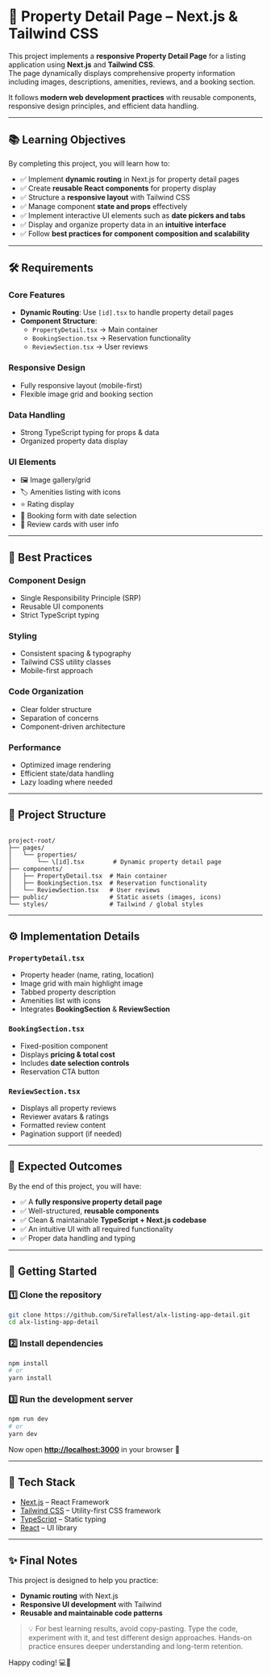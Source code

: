 # 🏡 Property Detail Page – Next.js & Tailwind CSS

This project implements a **responsive Property Detail Page** for a listing application using **Next.js** and **Tailwind CSS**.  
The page dynamically displays comprehensive property information including images, descriptions, amenities, reviews, and a booking section.  

It follows **modern web development practices** with reusable components, responsive design principles, and efficient data handling.

---

## 📚 Learning Objectives

By completing this project, you will learn how to:

- ✅ Implement **dynamic routing** in Next.js for property detail pages  
- ✅ Create **reusable React components** for property display  
- ✅ Structure a **responsive layout** with Tailwind CSS  
- ✅ Manage component **state and props** effectively  
- ✅ Implement interactive UI elements such as **date pickers and tabs**  
- ✅ Display and organize property data in an **intuitive interface**  
- ✅ Follow **best practices for component composition and scalability**  

---

## 🛠 Requirements

### Core Features
- **Dynamic Routing**: Use `[id].tsx` to handle property detail pages  
- **Component Structure**:
  - `PropertyDetail.tsx` → Main container  
  - `BookingSection.tsx` → Reservation functionality  
  - `ReviewSection.tsx` → User reviews  

### Responsive Design
- Fully responsive layout (mobile-first)  
- Flexible image grid and booking section  

### Data Handling
- Strong TypeScript typing for props & data  
- Organized property data display  

### UI Elements
- 🖼️ Image gallery/grid  
- 🏷️ Amenities listing with icons  
- ⭐ Rating display  
- 📅 Booking form with date selection  
- 📝 Review cards with user info  

---

## 🎨 Best Practices

### Component Design
- Single Responsibility Principle (SRP)  
- Reusable UI components  
- Strict TypeScript typing  

### Styling
- Consistent spacing & typography  
- Tailwind CSS utility classes  
- Mobile-first approach  

### Code Organization
- Clear folder structure  
- Separation of concerns  
- Component-driven architecture  

### Performance
- Optimized image rendering  
- Efficient state/data handling  
- Lazy loading where needed  

---

## 📂 Project Structure

```

project-root/
├── pages/
│   └── properties/
│       └── \[id].tsx        # Dynamic property detail page
├── components/
│   ├── PropertyDetail.tsx  # Main container
│   ├── BookingSection.tsx  # Reservation functionality
│   └── ReviewSection.tsx   # User reviews
├── public/                 # Static assets (images, icons)
└── styles/                 # Tailwind / global styles

```

---

## ⚙️ Implementation Details

### `PropertyDetail.tsx`
- Property header (name, rating, location)  
- Image grid with main highlight image  
- Tabbed property description  
- Amenities list with icons  
- Integrates **BookingSection** & **ReviewSection**  

### `BookingSection.tsx`
- Fixed-position component  
- Displays **pricing & total cost**  
- Includes **date selection controls**  
- Reservation CTA button  

### `ReviewSection.tsx`
- Displays all property reviews  
- Reviewer avatars & ratings  
- Formatted review content  
- Pagination support (if needed)  

---

## 🎯 Expected Outcomes

By the end of this project, you will have:  
- ✅ A **fully responsive property detail page**  
- ✅ Well-structured, **reusable components**  
- ✅ Clean & maintainable **TypeScript + Next.js codebase**  
- ✅ An intuitive UI with all required functionality  
- ✅ Proper data handling and typing  

---

## 🚀 Getting Started

### 1️⃣ Clone the repository
```bash
git clone https://github.com/SireTallest/alx-listing-app-detail.git
cd alx-listing-app-detail
```

### 2️⃣ Install dependencies

```bash
npm install
# or
yarn install
```

### 3️⃣ Run the development server

```bash
npm run dev
# or
yarn dev
```

Now open **[http://localhost:3000](http://localhost:3000)** in your browser 🚀

---

## 📌 Tech Stack

* [Next.js](https://nextjs.org/) – React Framework
* [Tailwind CSS](https://tailwindcss.com/) – Utility-first CSS framework
* [TypeScript](https://www.typescriptlang.org/) – Static typing
* [React](https://react.dev/) – UI library

---

## ✨ Final Notes

This project is designed to help you practice:

* **Dynamic routing** with Next.js
* **Responsive UI development** with Tailwind
* **Reusable and maintainable code patterns**

> 💡 For best learning results, avoid copy-pasting. Type the code, experiment with it, and test different design approaches. Hands-on practice ensures deeper understanding and long-term retention.

Happy coding! 💻🌟

